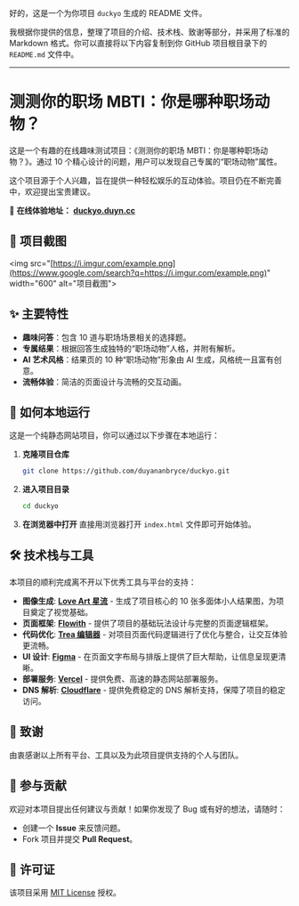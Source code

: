 好的，这是一个为你项目 `duckyo` 生成的 README 文件。

我根据你提供的信息，整理了项目的介绍、技术栈、致谢等部分，并采用了标准的 Markdown 格式。你可以直接将以下内容复制到你 GitHub 项目根目录下的 `README.md` 文件中。

-----

# 测测你的职场 MBTI：你是哪种职场动物？

[](https://www.google.com/search?q=https://duckyo.duyn.cc/)

这是一个有趣的在线趣味测试项目：《测测你的职场 MBTI：你是哪种职场动物？》。通过 10 个精心设计的问题，用户可以发现自己专属的“职场动物”属性。

这个项目源于个人兴趣，旨在提供一种轻松娱乐的互动体验。项目仍在不断完善中，欢迎提出宝贵建议。

🔗 **在线体验地址：** [**duckyo.duyn.cc**](https://www.google.com/search?q=https://duckyo.duyn.cc/)

## 📸 项目截图

\<img src="[https://i.imgur.com/example.png](https://www.google.com/search?q=https://i.imgur.com/example.png)" width="600" alt="项目截图"\>

## ✨ 主要特性

  * **趣味问答**：包含 10 道与职场场景相关的选择题。
  * **专属结果**：根据回答生成独特的“职场动物”人格，并附有解析。
  * **AI 艺术风格**：结果页的 10 种“职场动物”形象由 AI 生成，风格统一且富有创意。
  * **流畅体验**：简洁的页面设计与流畅的交互动画。

## 🚀 如何本地运行

这是一个纯静态网站项目，你可以通过以下步骤在本地运行：

1.  **克隆项目仓库**

    ```bash
    git clone https://github.com/duyananbryce/duckyo.git
    ```

2.  **进入项目目录**

    ```bash
    cd duckyo
    ```

3.  **在浏览器中打开**
    直接用浏览器打开 `index.html` 文件即可开始体验。

## 🛠️ 技术栈与工具

本项目的顺利完成离不开以下优秀工具与平台的支持：

  * **图像生成**: **[Love Art 星流](https://www.google.com/search?q=https://www.loveart.cc/)** - 生成了项目核心的 10 张多面体小人结果图，为项目奠定了视觉基础。
  * **页面框架**: **[Flowith](https://www.google.com/search?q=https://flowith.co/)** - 提供了项目的基础玩法设计与完整的页面逻辑框架。
  * **代码优化**: **[Trea 编辑器](https://www.google.com/search?q=https://trea.bytedance.com/)** - 对项目页面代码逻辑进行了优化与整合，让交互体验更流畅。
  * **UI 设计**: **[Figma](https://www.figma.com/)** - 在页面文字布局与排版上提供了巨大帮助，让信息呈现更清晰。
  * **部署服务**: **[Vercel](https://vercel.com/)** - 提供免费、高速的静态网站部署服务。
  * **DNS 解析**: **[Cloudflare](https://www.cloudflare.com/)** - 提供免费稳定的 DNS 解析支持，保障了项目的稳定访问。

## 🙏 致谢

由衷感谢以上所有平台、工具以及为此项目提供支持的个人与团队。

## 🤝 参与贡献

欢迎对本项目提出任何建议与贡献！如果你发现了 Bug 或有好的想法，请随时：

  * 创建一个 **Issue** 来反馈问题。
  * Fork 项目并提交 **Pull Request**。

## 📄 许可证

该项目采用 [MIT License](https://www.google.com/search?q=LICENSE) 授权。
